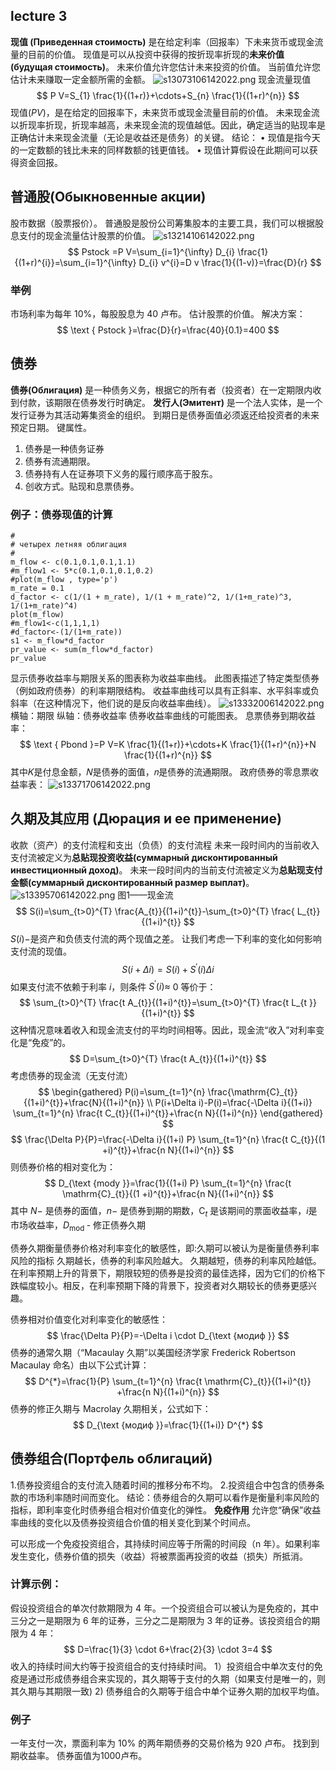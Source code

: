 ## lecture 3
**现值 (Приведенная стоимость)** 是在给定利率（回报率）下未来货币或现金流量的目前的价值。 现值是可以从投资中获得的按折现率折现的**未来价值(будущая стоимость)**。 未来价值允许您估计未来投资的价值。 当前值允许您估计未来赚取一定金额所需的金额。
![s13073106142022.png](img/s13073106142022.png)
现金流量现值
$$
P V=S_{1} \frac{1}{(1+r)}+\cdots+S_{n} \frac{1}{(1+r)^{n}}
$$
现值$(PV)$，是在给定的回报率下，未来货币或现金流量目前的价值。
未来现金流以折现率折现，折现率越高，未来现金流的现值越低。因此，确定适当的贴现率是正确估计未来现金流量（无论是收益还是债务）的关键。
结论：
• 现值是指今天的一定数额的钱比未来的同样数额的钱更值钱。
• 现值计算假设在此期间可以获得资金回报。
## 普通股(Обыкновенные акции)
股市数据（股票报价）。
普通股是股份公司筹集股本的主要工具，我们可以根据股息支付的现金流量估计股票的价值。
![s13214106142022.png](img/s13214106142022.png)
$$
Pstock =P V=\sum_{i=1}^{\infty} D_{i} \frac{1}{(1+r)^{i}}=\sum_{i=1}^{\infty} D_{i} v^{i}=D v \frac{1}{(1-v)}=\frac{D}{r}
$$
### 举例
市场利率为每年 10%，每股股息为 40 卢布。
估计股票的价值。
解决方案：
$$
\text { Pstock }=\frac{D}{r}=\frac{40}{0.1}=400
$$
## 债券
**债券(Облигация)** 是一种债务义务，根据它的所有者（投资者）在一定期限内收到付款，该期限在债券发行时确定。
**发行人(Эмитент)** 是一个法人实体，是一个发行证券为其活动筹集资金的组织。
到期日是债券面值必须返还给投资者的未来预定日期。
键属性。
1. 债券是一种债务证券
2. 债券有流通期限。
3. 债券持有人在证券项下义务的履行顺序高于股东。
4. 创收方式。贴现和息票债券。
### 例子：债券现值的计算
```R{.line-numbers}
#
# четырех летняя облигация
#
m_flow <- c(0.1,0.1,0.1,1.1)
#m_flow1 <- 5*c(0.1,0.1,0.1,0.2)
#plot(m_flow , type='p')
m_rate = 0.1
d_factor <- c(1/(1 + m_rate), 1/(1 + m_rate)^2, 1/(1+m_rate)^3, 1/(1+m_rate)^4)
plot(m_flow)
#m_flow1<-c(1,1,1,1) 
#d_factor<-(1/(1+m_rate))
s1 <- m_flow*d_factor
pr_value <- sum(m_flow*d_factor)
pr_value
```
显示债券收益率与期限关系的图表称为收益率曲线。 此图表描述了特定类型债券（例如政府债券）的利率期限结构。
收益率曲线可以具有正斜率、水平斜率或负斜率（在这种情况下，他们说的是反向收益率曲线）。
![s13332006142022.png](img/s13332006142022.png)
横轴：期限 纵轴：债券收益率
债券收益率曲线的可能图表。
息票债券到期收益率：
$$
\text { Pbond }=P V=K \frac{1}{(1+r)}+\cdots+K \frac{1}{(1+r)^{n}}+N \frac{1}{(1+r)^{n}}
$$
其中𝐾是付息金额，𝑁是债券的面值，𝑛是债券的流通期限。
政府债券的零息票收益率表：
![s13371706142022.png](img/s13371706142022.png)
## 久期及其应用 (Дюрация и ее применение)
收款（资产）的支付流程和支出（负债）的支付流程
未来一段时间内的当前收入支付流被定义为**总贴现投资收益(суммарный дисконтированный инвестиционный доход)**。
未来一段时间内的当前支付流被定义为**总贴现支付金额(суммарный дисконтированный размер выплат)**。
![s13395706142022.png](img/s13395706142022.png)
图1——现金流
$$
S(i)=\sum_{t>0}^{T} \frac{A_{t}}{(1+i)^{t}}-\sum_{t>0}^{T} \frac{ L_{t}}{(1+i)^{t}}
$$
$S(i)-$是资产和负债支付流的两个现值之差。
让我们考虑一下利率的变化如何影响支付流的现值。
$$
S(i+\Delta i)=S(i)+S^{\prime}(i) \Delta i
$$
如果支付流不依赖于利率 $i$，则条件 $S^{\prime}(i) \approx$ 0 等价于：
$$
\sum_{t>0}^{T} \frac{t A_{t}}{(1+i)^{t}}=\sum_{t>0}^{T} \frac{t L_{t }}{(1+i)^{t}}
$$
这种情况意味着收入和现金流支付的平均时间相等。因此，现金流“收入”对利率变化是“免疫”的。
$$
D=\sum_{t>0}^{T} \frac{t A_{t}}{(1+i)^{t}}
$$
考虑债券的现金流（无支付流）
$$
\begin{gathered}
P(i)=\sum_{t=1}^{n} \frac{\mathrm{C}_{t}}{(1+i)^{t}}+\frac{N}{(1+i)^{n}} \\
P(i+\Delta i)-P(i)=\frac{-\Delta i}{(1+i)} \sum_{t=1}^{n} \frac{t C_{t}}{(1+i)^{t}}+\frac{n N}{(1+i)^{n}}
\end{gathered}
$$
$$
\frac{\Delta P}{P}=\frac{-\Delta i}{(1+i) P} \sum_{t=1}^{n} \frac{t C_{t}}{(1 +i)^{t}}+\frac{n N}{(1+i)^{n}}
$$
则债券价格的相对变化为：
$$
D_{\text {mody }}=\frac{1}{(1+i) P} \sum_{t=1}^{n} \frac{t \mathrm{C}_{t}}{(1 +i)^{t}}+\frac{n N}{(1+i)^{n}}
$$
其中 $N-$ 是债券的面值，$n-$ 是债券到期的期数，$\mathrm{C}_{t}$ 是该期间的票面收益率，$i$是市场收益率，$D_{\text {mod } }$ - 修正债券久期

债券久期衡量债券价格对利率变化的敏感性，即:久期可以被认为是衡量债券利率风险的指标
久期越长，债券的利率风险越大。
久期越短，债券的利率风险越低。
在利率预期上升的背景下，期限较短的债券是投资的最佳选择，因为它们的价格下跌幅度较小。相反，在利率预期下降的背景下，投资者对久期较长的债券更感兴趣。

债券相对价值变化对利率变化的敏感性：
$$
\frac{\Delta P}{P}=-\Delta i \cdot D_{\text {модиф }}
$$
债券的通常久期（“Macaulay 久期”以美国经济学家 Frederick Robertson Macaulay 命名）由以下公式计算：
$$
D^{*}=\frac{1}{P} \sum_{t=1}^{n} \frac{t \mathrm{C}_{t}}{(1+i)^{t}} +\frac{n N}{(1+i)^{n}}
$$
债券的修正久期与 Macrolay 久期相关，公式如下：
$$
D_{\text {модиф }}=\frac{1}{(1+i)} D^{*}
$$
## 债券组合(Портфель облигаций)
1.债券投资组合的支付流入随着时间的推移分布不均。
2.投资组合中包含的债券条款的市场利率随时间而变化。
结论：债券组合的久期可以看作是衡量利率风险的指标，即利率变化时债券组合相对价值变化的弹性。
**免疫作用** 允许您“确保”收益率曲线的变化以及债券投资组合价值的相关变化到某个时间点。

可以形成一个免疫投资组合，其持续时间应等于所需的时间段（n 年）。如果利率发生变化，债券价值的损失（收益）将被票面再投资的收益（损失）所抵消。
### 计算示例：
假设投资组合的单次付款期限为 4 年。一个投资组合可以被认为是免疫的，其中三分之一是期限为 6 年的证券，三分之二是期限为 3 年的证券。该投资组合的期限为 4 年：
$$
D=\frac{1}{3} \cdot 6+\frac{2}{3} \cdot 3=4
$$ 
收入的持续时间大约等于投资组合的支付持续时间。
1）投资组合中单次支付的免疫是通过形成债券组合来实现的，其久期等于支付的久期（如果支付是唯一的，则其久期与其期限一致)
2) 债券组合的久期等于组合中单个证券久期的加权平均值。
### 例子 
一年支付一次，票面利率为 10% 的两年期债券的交易价格为 920 卢布。 找到到期收益率。 债券面值为1000卢布。